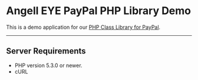 # Angell EYE PayPal PHP Library Demo

This is a demo application for our [PHP Class Library for PayPal](https://github.com/angelleye/paypal-php-library).

-----------------------

## Server Requirements

- PHP version 5.3.0 or newer.
- cURL

